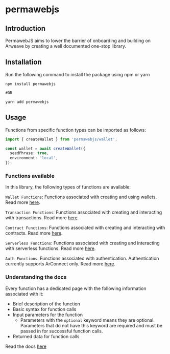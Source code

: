 # permawebjs

## Introduction

PermawebJS aims to lower the barrier of onboarding and building on Arweave by creating a well documented one-stop library.

## Installation

Run the following command to install the package using npm or yarn

```
npm install permawebjs

#OR

yarn add permawebjs
```

## Usage

Functions from specific function types can be imported as follows:

```ts
import { createWallet } from 'permawebjs/wallet';

const wallet = await createWallet({
  seedPhrase: true,
  environment: 'local',
});
```

### Functions available

In this library, the following types of functions are available:

`Wallet Functions`: Functions associated with creating and using wallets. Read more [here](https://community-labs.gitbook.io/permawebjs-docs/wallets/introduction).

`Transaction Functions`: Functions associated with creating and interacting with transactions. Read more [here](https://community-labs.gitbook.io/permawebjs-docs/transactions/introduction).

`Contract Functions`: Functions associated with creating and interacting with contracts. Read more [here](https://community-labs.gitbook.io/permawebjs-docs/smart-contracts/introduction-to-smart-contracts).

`Serverless Functions`: Functions associated with creating and interacting with serverless functions. Read more [here](https://community-labs.gitbook.io/permawebjs-docs/smart-contracts/introduction-to-smart-contracts).

`Auth Functions`: Functions associated with authentication. Authentication currently supports ArConnect only. Read more [here](https://community-labs.gitbook.io/permawebjs-docs/auth/introduction-to-auth).

### Understanding the docs

Every function has a dedicated page with the following information associated with it:

- Brief description of the function
- Basic syntax for function calls
- Input parameters for the function
  - Parameters with the `optional` keyword means they are optional. Parameters that do not have this keyword are required and must be passed in for successful function calls.
- Returned data for function calls

Read the docs [here](https://community-labs.gitbook.io/permawebjs-docs/permawebjs/introduction)
